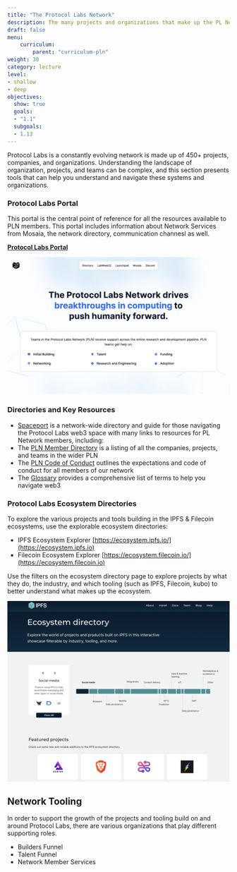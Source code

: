 ```yaml
---
title: "The Protocol Labs Network"
description: The many projects and organizations that make up the PL Network
draft: false
menu:
    curriculum:
        parent: "curriculum-pln"
weight: 30
category: lecture
level:
- shallow
- deep
objectives:
  show: true
  goals:
  - "1.1"
  subgoals:
  - 1.13
---
```


Protocol Labs is a constantly evolving network is made up of 450+ projects, companies, and organizations. Understanding the landscape of organization, projects, and teams can be complex, and this section presents tools that can help you understand and navigate these systems and organizations.

### Protocol Labs Portal
This portal is the central point of reference for all the resources available to PLN members. This portal includes information about Network Services from Mosaia, the network directory, communication channesl as well.

**[Protocol Labs Portal](https://www.plnetwork.io/)**

![Network Resources and Services](pln-page.png)

### Directories and Key Resources

* [Spaceport](https://coda.io/d/Protocol-Labs-Spaceport_dDpJBnYeqJb/What-is-Spaceport_suSQ9#_luhKz) is a network-wide directory and guide for those navigating the Protocol Labs web3 space with many links to resources for PL Network members, including:
* The [PLN Member Directory](https://www.plnetwork.io/directory/teams) is a listing of all the companies, projects, and teams in the wider PLN
* The [PLN Code of Conduct](https://protocol.almanac.io/docs/pln-code-of-conduct-ymBUYyonmhfvizGu6yOpXH1qkuWYce96) outlines the expectations and code of conduct for all members of our network
* The [Glossary](https://protocol.almanac.io/docs/glossary-ycx3uRbXUM3d7uf1EBz89msUmb1UjzR7) provides a comprehensive list of terms to help you navigate web3


### Protocol Labs Ecosystem Directories
To explore the various projects and tools building in the IPFS & Filecoin ecosystems, use the explorable ecosystem directories:
* IPFS Ecosystem Explorer [https://ecosystem.ipfs.io/](https://ecosystem.ipfs.io)
* Filecoin Ecosystem Explorer [https://ecosystem.filecoin.io/](https://ecosystem.filecoin.io)


Use the filters on the ecosystem directory page to explore projects by what they do, the industry, and which tooling (such as IPFS, Filecoin, kubo) to better understand what makes up the ecosystem.

![Ecosystem Directory](ecosystem.png)

## Network Tooling
In order to support the growth of the projects and tooling build on and around Protocol Labs, there are various organizations that play different supporting roles.
- Builders Funnel
- Talent Funnel
- Network Member Services



